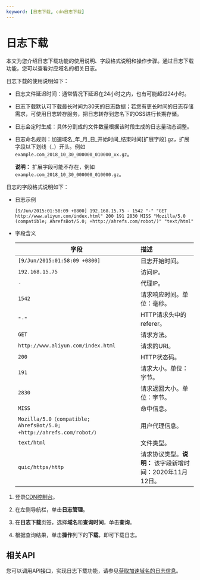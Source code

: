 ```yaml
---
keyword: [日志下载, cdn日志下载]
---
```


# 日志下载

本文为您介绍日志下载功能的使用说明、字段格式说明和操作步骤。通过日志下载功能，您可以查看对应域名的相关日志。

日志下载的使用说明如下：

-   日志文件延迟时间：通常情况下延迟在24小时之内，也有可能超过24小时。
-   日志下载默认可下载最长时间为30天的日志数据；若您有更长时间的日志存储需求，可使用日志转存服务，把日志转存到您名下的OSS进行长期存储。
-   日志会定时生成：具体分割成的文件数量根据该时段生成的日志量动态调整。
-   日志命名规则：加速域名\_年\_月\_日\_开始时间\_结束时间\[扩展字段\].gz，扩展字段以下划线（\_）开头。例如`example.com_2018_10_30_000000_010000_xx.gz`。

    **说明：** 扩展字段可能不存在，例如`example.com_2018_10_30_000000_010000.gz`。


日志的字段格式说明如下：

-   日志示例

    ```
    [9/Jun/2015:01:58:09 +0800] 192.168.15.75 - 1542 "-" "GET http://www.aliyun.com/index.html" 200 191 2830 MISS "Mozilla/5.0 (compatible; AhrefsBot/5.0; +http://ahrefs.com/robot/)" "text/html"
    ```

-   字段含义

    |字段|描述|
    |--|:-|
    |`[9/Jun/2015:01:58:09 +0800]`|日志开始时间。|
    |`192.168.15.75`|访问IP。|
    |`-`|代理IP。|
    |`1542`|请求响应时间。单位：毫秒。 |
    |`"-"`|HTTP请求头中的referer。|
    |`GET`|请求方法。|
    |`http://www.aliyun.com/index.html`|请求的URI。|
    |`200`|HTTP状态码。|
    |`191`|请求大小。单位：字节。 |
    |`2830`|请求返回大小。单位：字节。 |
    |`MISS`|命中信息。|
    |`Mozilla/5.0（compatible; AhrefsBot/5.0; +http://ahrefs.com/robot/）`|用户代理信息。|
    |`text/html`|文件类型。|
    |`quic/https/http`|请求协议类型。**说明：** 该字段新增时间：2020年11月12日。 |


1.  登录[CDN控制台](https://cdn.console.aliyun.com)。

2.  在左侧导航栏，单击**日志管理**。

3.  在**日志下载**页签，选择**域名**和**查询时间**，单击**查询**。

4.  根据查询结果，单击**操作**列下的**下载**，即可下载日志。


## 相关API

您可以调用API接口，实现日志下载功能，请参见[获取加速域名的日志信息](/intl.zh-CN/新版API参考/日志信息类接口/获取加速域名的日志信息.md)。

